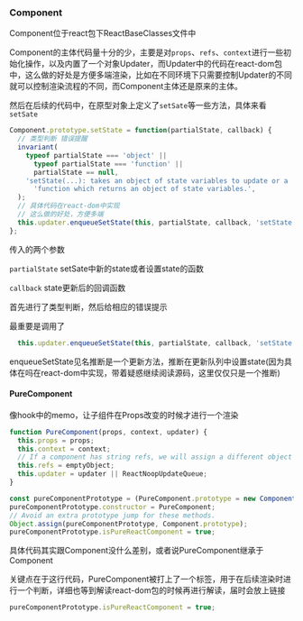 ### Component

Component位于react包下ReactBaseClasses文件中

Component的主体代码量十分的少，主要是对`props`、`refs`、`context`进行一些初始化操作，以及内置了一个对象Updater，而Updater中的代码在react-dom包中，这么做的好处是方便多端渲染，比如在不同环境下只需要控制Updater的不同就可以控制渲染流程的不同，而Component主体还是原来的主体。

然后在后续的代码中，在原型对象上定义了`setSate`等一些方法，具体来看`setSate`

```js
Component.prototype.setState = function(partialState, callback) {
  // 类型判断 错误提醒
  invariant(
    typeof partialState === 'object' ||
      typeof partialState === 'function' ||
      partialState == null,
    'setState(...): takes an object of state variables to update or a ' +
      'function which returns an object of state variables.',
  );
  // 具体代码在react-dom中实现
  // 这么做的好处，方便多端
  this.updater.enqueueSetState(this, partialState, callback, 'setState');
};
```

传入的两个参数

`partialState` setSate中新的state或者设置state的函数

`callback` state更新后的回调函数

首先进行了类型判断，然后给相应的错误提示

最重要是调用了

```js
  this.updater.enqueueSetState(this, partialState, callback, 'setState');
```

enqueueSetState见名推断是一个更新方法，推断在更新队列中设置state(因为具体在吗在react-dom中实现，带着疑惑继续阅读源码，这里仅仅只是一个推断)

#### PureComponent

像hook中的memo，让子组件在Props改变的时候才进行一个渲染

```js
function PureComponent(props, context, updater) {
  this.props = props;
  this.context = context;
  // If a component has string refs, we will assign a different object later.
  this.refs = emptyObject;
  this.updater = updater || ReactNoopUpdateQueue;
}

const pureComponentPrototype = (PureComponent.prototype = new ComponentDummy());
pureComponentPrototype.constructor = PureComponent;
// Avoid an extra prototype jump for these methods.
Object.assign(pureComponentPrototype, Component.prototype);
pureComponentPrototype.isPureReactComponent = true;

```

具体代码其实跟Component没什么差别，或者说PureComponent继承于Component

关键点在于这行代码，PureComponent被打上了一个标签，用于在后续渲染时进行一个判断，详细也等到解读react-dom包的时候再进行解读，届时会放上链接

```js
pureComponentPrototype.isPureReactComponent = true;
```

